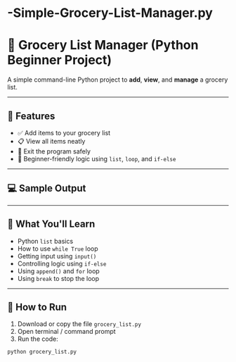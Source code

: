 # -Simple-Grocery-List-Manager.py
# 🛒 Grocery List Manager (Python Beginner Project)

A simple command-line Python project to **add**, **view**, and **manage** a grocery list.

---

## 📌 Features

- ✅ Add items to your grocery list  
- 📋 View all items neatly  
- 🚪 Exit the program safely  
- 🔰 Beginner-friendly logic using `list`, `loop`, and `if-else`

---

## 💻 Sample Output


---

## 🧠 What You'll Learn

- Python `list` basics
- How to use `while True` loop
- Getting input using `input()`
- Controlling logic using `if-else`
- Using `append()` and `for` loop
- Using `break` to stop the loop

---

## 🔧 How to Run

1. Download or copy the file `grocery_list.py`
2. Open terminal / command prompt
3. Run the code:
```bash
python grocery_list.py

